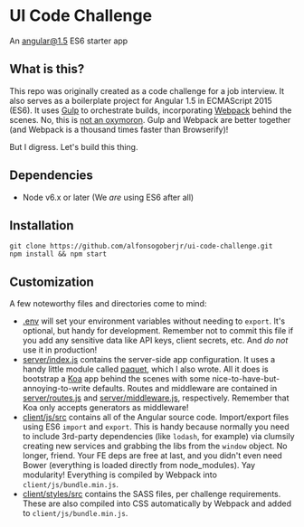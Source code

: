 # UI Code Challenge

An angular@1.5 ES6 starter app

## What is this?

This repo was originally created as a code challenge for a job interview. It also serves as a boilerplate project for Angular 1.5 in ECMAScript 2015 (ES6). It uses [Gulp](http://gulpjs.com/) to orchestrate builds, incorporating [Webpack](https://webpack.github.io) behind the scenes. No, this is [not an oxymoron](https://webpack.github.io/docs/usage-with-gulp.html). Gulp and Webpack are better together (and Webpack is a thousand times faster than Browserify)!

But I digress. Let's build this thing.

## Dependencies

* Node v6.x or later (We _are_ using ES6 after all)

## Installation

```
git clone https://github.com/alfonsogoberjr/ui-code-challenge.git
npm install && npm start
```

## Customization

A few noteworthy files and directories come to mind:

* [.env](/.env) will set your environment variables without needing to `export`. It's optional, but handy for development. Remember not to commit this file if you add any sensitive data like API keys, client secrets, etc. And _do not_ use it in production!
* [server/index.js](/server/index.js) contains the server-side app configuration. It uses a handy little module called [paquet](https://github.com/merciba/paquet), which I also wrote. All it does is bootstrap a [Koa](http://koajs.com/) app behind the scenes with some nice-to-have-but-annoying-to-write defaults. Routes and middleware are contained in [server/routes.js](/server/routes.js) and [server/middleware.js](server/middleware.js), respectively. Remember that Koa only accepts generators as middleware!
* [client/js/src](/client/js/src) contains all of the Angular source code. Import/export files using ES6 `import` and `export`. This is handy because normally you need to include 3rd-party dependencies (like `lodash`, for example) via clumsily creating new services and grabbing the libs from the `window` object. No longer, friend. Your FE deps are free at last, and you didn't even need Bower (everything is loaded directly from node_modules). Yay modularity! Everything is compiled by Webpack into `client/js/bundle.min.js`.
* [client/styles/src](/client/styles/src) contains the SASS files, per challenge requirements. These are also compiled into CSS automatically by Webpack and added to `client/js/bundle.min.js`.
